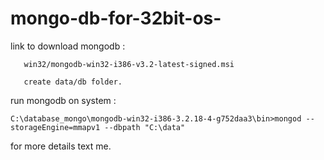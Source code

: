# mongo-db-for-32bit-os-

link to download mongodb :

       win32/mongodb-win32-i386-v3.2-latest-signed.msi

       create data/db folder. 

run mongodb on system  :

    C:\database_mongo\mongodb-win32-i386-3.2.18-4-g752daa3\bin>mongod --storageEngine=mmapv1 --dbpath "C:\data"

for more details text me. 

